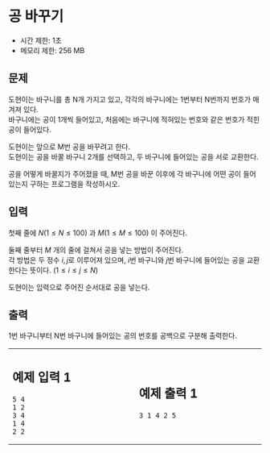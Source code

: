 # 공 바꾸기

* 시간 제한: 1초
* 메모리 제한: 256 MB

## 문제

도현이는 바구니를 총 N개 가지고 있고, 각각의 바구니에는 1번부터 N번까지 번호가 매겨져 있다.  
바구니에는 공이 1개씩 들어있고, 처음에는 바구니에 적혀있는 번호와 같은 번호가 적힌 공이 들어있다.  

도현이는 앞으로 M번 공을 바꾸려고 한다.  
도현이는 공을 바꿀 바구니 2개를 선택하고, 두 바구니에 들어있는 공을 서로 교환한다.  

공을 어떻게 바꿀지가 주어졌을 때, M번 공을 바꾼 이후에 각 바구니에 어떤 공이 들어있는지 구하는 프로그램을 작성하시오.

## 입력

첫째 줄에  $N (1 ≤ N ≤ 100)$ 과  $M (1 ≤ M ≤ 100)$ 이 주어진다.  

둘째 줄부터  $M$ 개의 줄에 걸쳐서 공을 넣는 방법이 주어진다.  
각 방법은 두 정수 $i, j$로 이루어져 있으며,  $i$번 바구니와  $j$번 바구니에 들어있는 공을 교환한다는 뜻이다.  $(1 ≤ i ≤ j ≤ N)$  

도현이는 입력으로 주어진 순서대로 공을 넣는다.  

## 출력

1번 바구니부터 N번 바구니에 들어있는 공의 번호를 공백으로 구분해 출력한다.  

<table>
<tr>
<td>
<img width="4410" height="1">
  
## 예제 입력 1

```
5 4
1 2
3 4
1 4
2 2
```
  
</td>
<td>
<img width="4410" height="1">
  
## 예제 출력 1

```
3 1 4 2 5
```
  
</td>
</tr>
</table>
